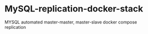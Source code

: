 # MySQL-replication-docker-stack
MYSQL automated master-master, master-slave docker compose replication
